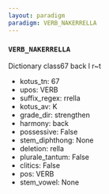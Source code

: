 ```yaml
---
layout: paradigm
paradigm: VERB_NAKERRELLA
---
```

### ` VERB_NAKERRELLA `

Dictionary class67 back l r~t
* kotus_tn: 67
* upos: VERB
* suffix_regex: rrella
* kotus_av: K
* grade_dir: strengthen
* harmony: back
* possessive: False
* stem_diphthong: None
* deletion: rella
* plurale_tantum: False
* clitics: False
* pos: VERB
* stem_vowel: None
